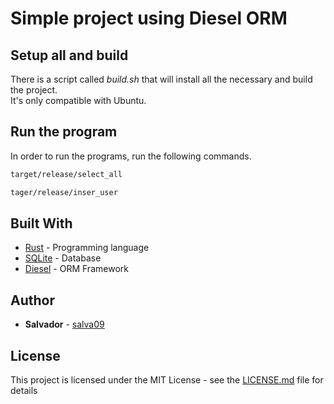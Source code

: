 # Simple project using Diesel ORM

## Setup all and build
There is a script called *build.sh* that will install all the necessary and build the project. \
It's only compatible with Ubuntu.

## Run the program
In order to run the programs, run the following commands.
```bash
target/release/select_all

tager/release/inser_user
```

## Built With

* [Rust](https://www.rust-lang.org/) - Programming language
* [SQLite](https://www.sqlite.org/index.html) - Database
* [Diesel](http://diesel.rs/) - ORM Framework

## Author

* **Salvador** - [salva09](https://github.com/salva09)

## License

This project is licensed under the MIT License - see the [LICENSE.md](LICENSE) file for details